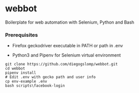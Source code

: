 # webbot

Boilerplate for web automation with Selenium, Python and Bash

### Prerequisites

- Firefox geckodriver executable in PATH or path in .env

- Python3 and Pipenv for Selenium virtual environment

```
git clone https://github.com/diegogslomp/webbot.git
cd webbot
pipenv install
# Edit .env with gecko path and user info
cp env-example .env
bash scripts\facebook-login
```
